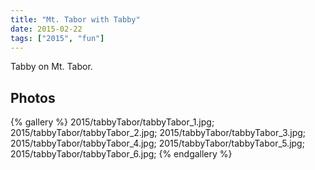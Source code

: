 ```yaml
---
title: "Mt. Tabor with Tabby"
date: 2015-02-22
tags: ["2015", "fun"]
---
```


Tabby on Mt. Tabor.

## Photos

{% gallery %}
2015/tabbyTabor/tabbyTabor_1.jpg;
2015/tabbyTabor/tabbyTabor_2.jpg;
2015/tabbyTabor/tabbyTabor_3.jpg;
2015/tabbyTabor/tabbyTabor_4.jpg;
2015/tabbyTabor/tabbyTabor_5.jpg;
2015/tabbyTabor/tabbyTabor_6.jpg;
{% endgallery %}
